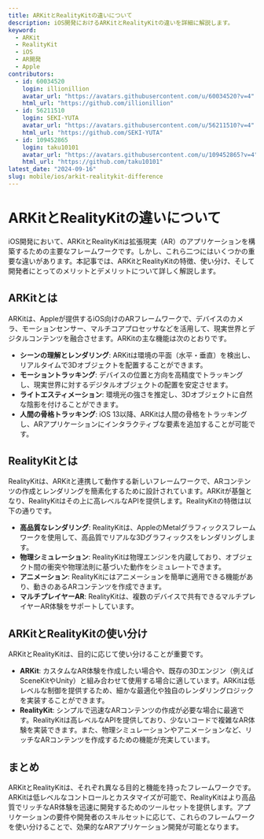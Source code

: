 ```yaml
---
title: ARKitとRealityKitの違いについて
description: iOS開発におけるARKitとRealityKitの違いを詳細に解説します。
keyword:
  - ARKit
  - RealityKit
  - iOS
  - AR開発
  - Apple
contributors:
  - id: 60034520
    login: illionillion
    avatar_url: "https://avatars.githubusercontent.com/u/60034520?v=4"
    html_url: "https://github.com/illionillion"
  - id: 56211510
    login: SEKI-YUTA
    avatar_url: "https://avatars.githubusercontent.com/u/56211510?v=4"
    html_url: "https://github.com/SEKI-YUTA"
  - id: 109452865
    login: taku10101
    avatar_url: "https://avatars.githubusercontent.com/u/109452865?v=4"
    html_url: "https://github.com/taku10101"
latest_date: "2024-09-16"
slug: mobile/ios/arkit-realitykit-difference
---
```


# ARKitとRealityKitの違いについて

iOS開発において、ARKitとRealityKitは拡張現実（AR）のアプリケーションを構築するための主要なフレームワークです。しかし、これら二つにはいくつかの重要な違いがあります。本記事では、ARKitとRealityKitの特徴、使い分け、そして開発者にとってのメリットとデメリットについて詳しく解説します。

## ARKitとは

ARKitは、Appleが提供するiOS向けのARフレームワークで、デバイスのカメラ、モーションセンサー、マルチコアプロセッサなどを活用して、現実世界とデジタルコンテンツを融合させます。ARKitの主な機能は次のとおりです。

- **シーンの理解とレンダリング**: ARKitは環境の平面（水平・垂直）を検出し、リアルタイムで3Dオブジェクトを配置することができます。
- **モーショントラッキング**: デバイスの位置と方向を高精度でトラッキングし、現実世界に対するデジタルオブジェクトの配置を安定させます。
- **ライトエスティメーション**: 環境光の強さを推定し、3Dオブジェクトに自然な陰影を付けることができます。
- **人間の骨格トラッキング**: iOS 13以降、ARKitは人間の骨格をトラッキングし、ARアプリケーションにインタラクティブな要素を追加することが可能です。

## RealityKitとは

RealityKitは、ARKitと連携して動作する新しいフレームワークで、ARコンテンツの作成とレンダリングを簡素化するために設計されています。ARKitが基盤となり、RealityKitはその上に高レベルなAPIを提供します。RealityKitの特徴は以下の通りです。

- **高品質なレンダリング**: RealityKitは、AppleのMetalグラフィックスフレームワークを使用して、高品質でリアルな3Dグラフィックスをレンダリングします。
- **物理シミュレーション**: RealityKitは物理エンジンを内蔵しており、オブジェクト間の衝突や物理法則に基づいた動作をシミュレートできます。
- **アニメーション**: RealityKitにはアニメーションを簡単に適用できる機能があり、動きのあるARコンテンツを作成できます。
- **マルチプレイヤーAR**: RealityKitは、複数のデバイスで共有できるマルチプレイヤーAR体験をサポートしています。

## ARKitとRealityKitの使い分け

ARKitとRealityKitは、目的に応じて使い分けることが重要です。

- **ARKit**: カスタムなAR体験を作成したい場合や、既存の3Dエンジン（例えばSceneKitやUnity）と組み合わせて使用する場合に適しています。ARKitは低レベルな制御を提供するため、細かな最適化や独自のレンダリングロジックを実装することができます。
- **RealityKit**: シンプルで迅速なARコンテンツの作成が必要な場合に最適です。RealityKitは高レベルなAPIを提供しており、少ないコードで複雑なAR体験を実装できます。また、物理シミュレーションやアニメーションなど、リッチなARコンテンツを作成するための機能が充実しています。

## まとめ

ARKitとRealityKitは、それぞれ異なる目的と機能を持ったフレームワークです。ARKitは低レベルなコントロールとカスタマイズが可能で、RealityKitはより高品質でリッチなAR体験を迅速に開発するためのツールセットを提供します。アプリケーションの要件や開発者のスキルセットに応じて、これらのフレームワークを使い分けることで、効果的なARアプリケーション開発が可能となります。
